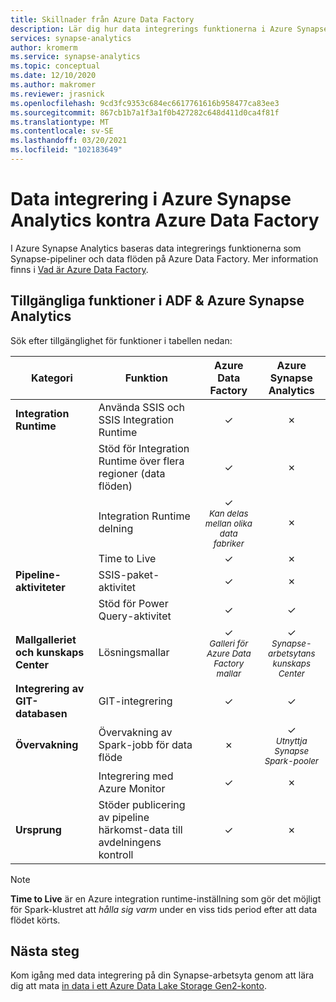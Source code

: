 ```yaml
---
title: Skillnader från Azure Data Factory
description: Lär dig hur data integrerings funktionerna i Azure Synapse Analytics skiljer sig från Azure Data Factory
services: synapse-analytics
author: kromerm
ms.service: synapse-analytics
ms.topic: conceptual
ms.date: 12/10/2020
ms.author: makromer
ms.reviewer: jrasnick
ms.openlocfilehash: 9cd3fc9353c684ec6617761616b958477ca83ee3
ms.sourcegitcommit: 867cb1b7a1f3a1f0b427282c648d411d0ca4f81f
ms.translationtype: MT
ms.contentlocale: sv-SE
ms.lasthandoff: 03/20/2021
ms.locfileid: "102183649"
---
```

# <a name="data-integration-in-azure-synapse-analytics-versus-azure-data-factory"></a>Data integrering i Azure Synapse Analytics kontra Azure Data Factory

I Azure Synapse Analytics baseras data integrerings funktionerna som Synapse-pipeliner och data flöden på Azure Data Factory. Mer information finns i [Vad är Azure Data Factory](../../data-factory/introduction.md).


## <a name="available-features-in-adf--azure-synapse-analytics"></a>Tillgängliga funktioner i ADF & Azure Synapse Analytics

Sök efter tillgänglighet för funktioner i tabellen nedan:

| Kategori                 | Funktion    |  Azure Data Factory  | Azure Synapse Analytics |
| ------------------------ | ---------- | :------------------: | :---------------------: |
| **Integration Runtime**  | Använda SSIS och SSIS Integration Runtime | ✓ | ✗ |
|                          | Stöd för Integration Runtime över flera regioner (data flöden) | ✓ | ✗ |
|                          | Integration Runtime delning | ✓<br><small>*Kan delas mellan olika data fabriker* | ✗ |
|                          | Time to Live | ✓ | ✗ |
| **Pipeline-aktiviteter** | SSIS-paket-aktivitet | ✓ | ✗ |
|                          | Stöd för Power Query-aktivitet | ✓ | ✓ |
| **Mallgalleriet och kunskaps Center** | Lösningsmallar | ✓<br><small>*Galleri för Azure Data Factory mallar* | ✓<br><small>*Synapse-arbetsytans kunskaps Center* |
| **Integrering av GIT-databasen** | GIT-integrering | ✓ | ✓ |
| **Övervakning**           | Övervakning av Spark-jobb för data flöde | ✗ | ✓<br><small>*Utnyttja Synapse Spark-pooler* |
|                          | Integrering med Azure Monitor | ✓ | ✗ |
| **Ursprung** | Stöder publicering av pipeline härkomst-data till avdelningens kontroll  | ✓ | ✗ |  

> [!Note]
> **Time to Live** är en Azure integration runtime-inställning som gör det möjligt för Spark-klustret att *hålla sig varm* under en viss tids period efter att data flödet körts.
>


## <a name="next-steps"></a>Nästa steg

Kom igång med data integrering på din Synapse-arbetsyta genom att lära dig att mata [in data i ett Azure Data Lake Storage Gen2-konto](data-integration-data-lake.md).
